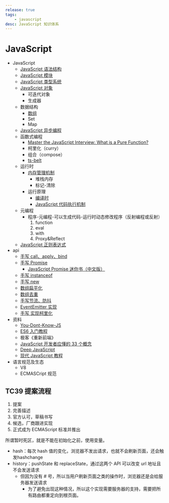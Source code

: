```yaml
---
release: true
tags:
	- javascript
desc: JavaScript 知识体系
---
```


# JavaScript

- JavaScript
  - [JavaScript 语法结构](./JavaScript%20语法结构.md)
  - [JavaScript 模块](./JavaScript%20模块.md)
  - [JavaScript 类型系统](./JavaScript%20类型系统.md)
  - [JavaScript 对象](./JavaScript%20对象.md)
    - 可迭代对象
    - 生成器
  - 数据结构
    - [数组](./JavaScript%20数组%20API%20总结.md)
    - Set
    - Map
  - [JavaScript 异步编程](./JavaScript%20异步编程.md)
  - 函数式编程
    - [Master the JavaScript Interview: What is a Pure Function?](https://medium.com/javascript-scene/master-the-javascript-interview-what-is-a-pure-function-d1c076bec976#.kt48h2bfa)
    - 柯里化（curry）
    - 组合（compose）
    - [ts-belt](https://github.com/mobily/ts-belt)
  - 运行时
    - [内存管理机制](./JavaScript%20内存管理机制.md)
      - 堆栈内存
      - 标记-清除
    - 运行原理
      - [编译时](./JavaScript%20代码执行过程（编译时）.md)
      - [JavaScript 代码执行机制](./JavaScript%20代码执行机制.md)
  - 元编程
    - 程序-元编程-可以生成代码-运行时动态修改程序（反射编程或反射）
      1. function
      2. eval
      3. with
      4. Proxy&Reflect
  - [JavaScript 正则表达式](./JavaScript%20正则表达式.md)
- api
  - [手写 call、apply、bind](https://github.com/laoergege/laoergege-blog/issues/79)
  - [手写 Promise](https://github.com/laoergege/laoergege-blog/issues/81)
    - [JavaScript Promise 迷你书（中文版）](http://liubin.org/promises-book/#introduction)
  - [手写 instanceof](https://github.com/laoergege/laoergege-blog/issues/74)
  - [手写 new](https://github.com/laoergege/laoergege-blog/issues/78)
  - [数组扁平化](https://github.com/laoergege/laoergege-blog/issues/64)
  - [数组去重](https://github.com/laoergege/laoergege-blog/issues/63)
  - [手写节流、防抖](https://github.com/laoergege/laoergege-blog/issues/83)
  - [EventEmitter 实现](https://github.com/laoergege/laoergege-blog/issues/84)
  - [手写 实现柯里化](https://github.com/laoergege/laoergege-blog/issues/87)
- 资料
  - [You-Dont-Know-JS](https://github.com/getify/You-Dont-Know-JS)
  - [ES6 入门教程](https://es6.ruanyifeng.com/)
  - 极客《重新前端》
  - [JavaScript 开发者应懂的 33 个概念](https://github.com/stephentian/33-js-concepts)
  - [Deep JavaScript](https://exploringjs.com/deep-js/toc.html)
  - [现代 JavaScript 教程](https://zh.javascript.info/)
- 语言规范及生态
  - V8
  - ECMASCript 规范

## TC39 提案流程

1. 提案
2. 完善描述
3. 官方认可，草稿书写
4. 候选，厂商跟进实现
5. 正式成为 ECMAScript 标准并推出



所谓暂时死区，就是不能在初始化之前，使用变量。

- hash：每次 hash 值的变化，浏览器不发出请求，也就不会刷新页面，还会触发hashchange
- history：pushState 和 replaceState，通过这两个 API 可以改变 url 地址且不会发送请求
  - 但因为没有 # 号，所以当用户刷新页面之类的操作时，浏览器还是会给服务器发送请求
    - 为了避免出现这种情况，所以这个实现需要服务器的支持，需要把所有路由都重定向到根页面。
